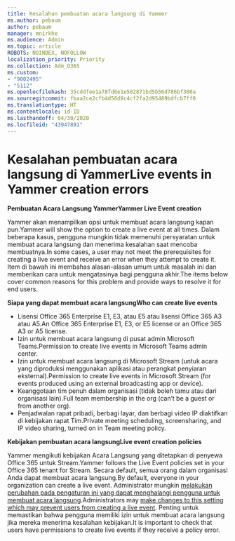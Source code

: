 ```yaml
---
title: Kesalahan pembuatan acara langsung di Yammer
ms.author: pebaum
author: pebaum
manager: mnirkhe
ms.audience: Admin
ms.topic: article
ROBOTS: NOINDEX, NOFOLLOW
localization_priority: Priority
ms.collection: Adm_O365
ms.custom:
- "9002495"
- "5112"
ms.openlocfilehash: 35cddfee1a78fd6e1e502871bd5b56d786bf300a
ms.sourcegitcommit: fbaa2ce2cfb4d56d8c4cf2fa2d95489bdfcb7ff0
ms.translationtype: HT
ms.contentlocale: id-ID
ms.lasthandoff: 04/30/2020
ms.locfileid: "43947891"
---
```

# <a name="live-events-in-yammer-creation-errors"></a><span data-ttu-id="ff28d-102">Kesalahan pembuatan acara langsung di Yammer</span><span class="sxs-lookup"><span data-stu-id="ff28d-102">Live events in Yammer creation errors</span></span>

<span data-ttu-id="ff28d-103">**Pembuatan Acara Langsung Yammer**</span><span class="sxs-lookup"><span data-stu-id="ff28d-103">**Yammer Live Event creation**</span></span>

<span data-ttu-id="ff28d-104">Yammer akan menampilkan opsi untuk membuat acara langsung kapan pun.</span><span class="sxs-lookup"><span data-stu-id="ff28d-104">Yammer will show the option to create a live event at all times.</span></span> <span data-ttu-id="ff28d-105">Dalam beberapa kasus, pengguna mungkin tidak memenuhi persyaratan untuk membuat acara langsung dan menerima kesalahan saat mencoba membuatnya.</span><span class="sxs-lookup"><span data-stu-id="ff28d-105">In some cases, a user may not meet the prerequisites for creating a live event and receive an error when they attempt to create it.</span></span> <span data-ttu-id="ff28d-106">Item di bawah ini membahas alasan-alasan umum untuk masalah ini dan memberikan cara untuk mengatasinya bagi pengguna akhir.</span><span class="sxs-lookup"><span data-stu-id="ff28d-106">The items below cover common reasons for this problem and provide ways to resolve it for end users.</span></span>

<span data-ttu-id="ff28d-107">**Siapa yang dapat membuat acara langsung**</span><span class="sxs-lookup"><span data-stu-id="ff28d-107">**Who can create live events**</span></span>
- <span data-ttu-id="ff28d-108">Lisensi Office 365 Enterprise E1, E3, atau E5 atau lisensi Office 365 A3 atau A5.</span><span class="sxs-lookup"><span data-stu-id="ff28d-108">An Office 365 Enterprise E1, E3, or E5 license or an Office 365 A3 or A5 license.</span></span>
- <span data-ttu-id="ff28d-109">Izin untuk membuat acara langsung di pusat admin Microsoft Teams.</span><span class="sxs-lookup"><span data-stu-id="ff28d-109">Permission to create live events in Microsoft Teams admin center.</span></span>
- <span data-ttu-id="ff28d-110">Izin untuk membuat acara langsung di Microsoft Stream (untuk acara yang diproduksi menggunakan aplikasi atau perangkat penyiaran eksternal).</span><span class="sxs-lookup"><span data-stu-id="ff28d-110">Permission to create live events in Microsoft Stream (for events produced using an external broadcasting app or device).</span></span>
- <span data-ttu-id="ff28d-111">Keanggotaan tim penuh dalam organisasi (tidak boleh tamu atau dari organisasi lain).</span><span class="sxs-lookup"><span data-stu-id="ff28d-111">Full team membership in the org (can’t be a guest or from another org).</span></span>
- <span data-ttu-id="ff28d-112">Penjadwalan rapat pribadi, berbagi layar, dan berbagi video IP diaktifkan di kebijakan rapat Tim.</span><span class="sxs-lookup"><span data-stu-id="ff28d-112">Private meeting scheduling, screensharing, and IP video sharing, turned on in Team meeting policy.</span></span>

<span data-ttu-id="ff28d-113">**Kebijakan pembuatan acara langsung**</span><span class="sxs-lookup"><span data-stu-id="ff28d-113">**Live event creation policies**</span></span>

<span data-ttu-id="ff28d-114">Yammer mengikuti kebijakan Acara Langsung yang ditetapkan di penyewa Office 365 untuk Stream.</span><span class="sxs-lookup"><span data-stu-id="ff28d-114">Yammer follows the Live Event policies set in your Office 365 tenant for Stream.</span></span> <span data-ttu-id="ff28d-115">Secara default, semua orang dalam organisasi Anda dapat membuat acara langsung.</span><span class="sxs-lookup"><span data-stu-id="ff28d-115">By default, everyone in your organization can create a live event.</span></span> <span data-ttu-id="ff28d-116">Administrator mungkin [melakukan perubahan pada pengaturan ini yang dapat menghalangi pengguna untuk membuat acara langsung](https://docs.microsoft.com/stream/live-event-administration#enabling-and-restricting-users-to-creating).</span><span class="sxs-lookup"><span data-stu-id="ff28d-116">Administrators may [make changes to this setting which may prevent users from creating a live event](https://docs.microsoft.com/stream/live-event-administration#enabling-and-restricting-users-to-creating).</span></span> <span data-ttu-id="ff28d-117">Penting untuk memastikan bahwa pengguna memiliki izin untuk membuat acara langsung jika mereka menerima kesalahan kebijakan.</span><span class="sxs-lookup"><span data-stu-id="ff28d-117">It is important to check that users have permissions to create live events if they receive a policy error.</span></span>
